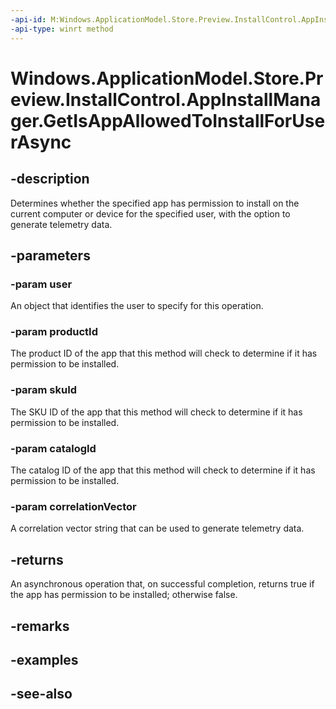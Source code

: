 ```yaml
---
-api-id: M:Windows.ApplicationModel.Store.Preview.InstallControl.AppInstallManager.GetIsAppAllowedToInstallForUserAsync(Windows.System.User,System.String,System.String,System.String,System.String)
-api-type: winrt method
---
```


<!-- Method syntax
public Windows.Foundation.IAsyncOperation<bool> GetIsAppAllowedToInstallForUserAsync(Windows.System.User user, System.String productId, System.String skuId, System.String catalogId, System.String correlationVector)
-->

# Windows.ApplicationModel.Store.Preview.InstallControl.AppInstallManager.GetIsAppAllowedToInstallForUserAsync

## -description
Determines whether the specified app has permission to install on the current computer or device for the specified user, with the option to generate telemetry data.

## -parameters
### -param user
An object that identifies the user to specify for this operation.

### -param productId
The product ID of the app that this method will check to determine if it has permission to be installed.

### -param skuId
The SKU ID of the app that this method will check to determine if it has permission to be installed.

### -param catalogId
The catalog ID of the app that this method will check to determine if it has permission to be installed.

### -param correlationVector
A correlation vector string that can be used to generate telemetry data.

## -returns
An asynchronous operation that, on successful completion, returns true if the app has permission to be installed; otherwise false.

## -remarks

## -examples

## -see-also
